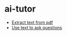 # ai-tutor

* [Extract text from pdf](https://github.com/eniompw/ai-tutor/blob/main/pdf2txt.py)
* [Use text to ask questions](https://github.com/eniompw/ai-tutor/blob/main/app.py)
